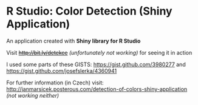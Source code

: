 # R Studio: Color Detection (Shiny Application)

An application created with **Shiny library for R Studio**

Visit <s>http://bit.ly/detekce</s> *(unfortunately not working)* for seeing it in action

I used some parts of these GISTS: https://gist.github.com/3980277 and https://gist.github.com/josefslerka/4360941

For further information (in Czech) visit: http://janmarsicek.posterous.com/detection-of-colors-shiny-application *(not working neither)*
